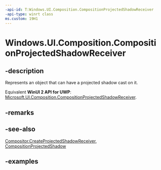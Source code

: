 ```yaml
---
-api-id: T:Windows.UI.Composition.CompositionProjectedShadowReceiver
-api-type: winrt class
ms.custom: 19H1
---
```


<!-- Class syntax.
public class CompositionProjectedShadowReceiver : CompositionObject, CompositionObject, IIterable<CompositionProjectedShadow>
-->

# Windows.UI.Composition.CompositionProjectedShadowReceiver

## -description

Represents an object that can have a projected shadow cast on it.

Equivalent **WinUI 2 API for UWP**: [Microsoft.UI.Composition.CompositionProjectedShadowReceiver](/windows/winui/api/microsoft.ui.composition.compositionprojectedshadowreceiver).

## -remarks

## -see-also

[Compositor.CreateProjectedShadowReceiver](compositor_createprojectedshadowreceiver_465242493.md), [CompositionProjectedShadow](compositionprojectedshadow.md)

## -examples
